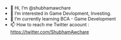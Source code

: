 - 👋 Hi, I’m @shubhamawchare
- 👀 I’m interested in Game Devlopment, Investing.
- 🌱 I’m currently learning BCA - Game Development
- 📫 How to reach me Twitter acoount : https://twitter.com/ShubhamAwchare


